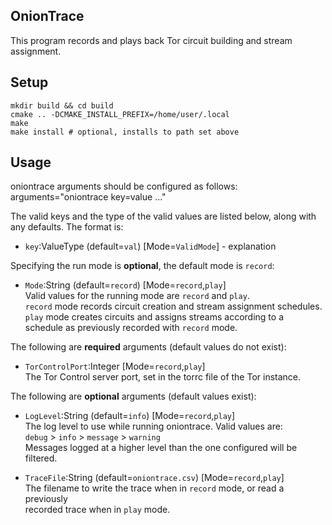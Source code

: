 ## OnionTrace

This program records and plays back Tor circuit building and stream assignment.

## Setup

```
mkdir build && cd build
cmake .. -DCMAKE_INSTALL_PREFIX=/home/user/.local
make
make install # optional, installs to path set above
```

## Usage

oniontrace arguments should be configured as follows:
	arguments="oniontrace key=value ..."

The valid keys and the type of the valid values are listed below, along with
any defaults. The format is:  
 + `key`:ValueType (default=`val`) [Mode=`ValidMode`] - explanation

Specifying the run mode is **optional**, the default mode is `record`:

 + `Mode`:String (default=`record`) [Mode=`record`,`play`]  
    Valid values for the running mode are `record` and `play`.  
    `record` mode records circuit creation and stream assignment schedules.  
    `play` mode creates circuits and assigns streams according to a  
    schedule as previously recorded with `record` mode.

The following are **required** arguments (default values do not exist):

 + `TorControlPort`:Integer [Mode=`record`,`play`]  
    The Tor Control server port, set in the torrc file of the Tor instance.

The following are **optional** arguments (default values exist):

 + `LogLevel`:String (default=`info`) [Mode=`record`,`play`]  
    The log level to use while running oniontrace. Valid values are:  
    `debug` > `info` > `message` > `warning`  
    Messages logged at a higher level than the one configured will be filtered.
        
 + `TraceFile`:String (default=`oniontrace.csv`) [Mode=`record`,`play`]  
   The filename to write the trace when in `record` mode, or read a previously  
   recorded trace when in `play` mode.
   